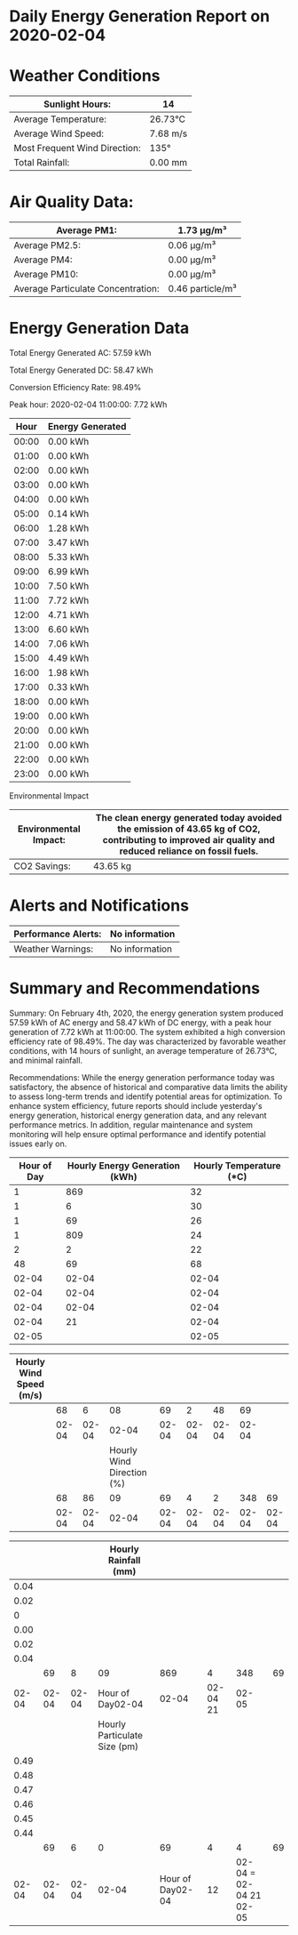 # Daily Energy Generation Report on 2020-02-04

# Weather Conditions

|Sunlight Hours:|14|
|---|---|
|Average Temperature:|26.73°C|
|Average Wind Speed:|7.68 m/s|
|Most Frequent Wind Direction:|135°|
|Total Rainfall:|0.00 mm|

# Air Quality Data:

|Average PM1:|1.73 μg/m³|
|---|---|
|Average PM2.5:|0.06 μg/m³|
|Average PM4:|0.00 μg/m³|
|Average PM10:|0.00 μg/m³|
|Average Particulate Concentration:|0.46 particle/m³|

# Energy Generation Data

Total Energy Generated AC: 57.59 kWh

Total Energy Generated DC: 58.47 kWh

Conversion Efficiency Rate: 98.49%

Peak hour: 2020-02-04 11:00:00: 7.72 kWh

|Hour|Energy Generated|
|---|---|
|00:00|0.00 kWh|
|01:00|0.00 kWh|
|02:00|0.00 kWh|
|03:00|0.00 kWh|
|04:00|0.00 kWh|
|05:00|0.14 kWh|
|06:00|1.28 kWh|
|07:00|3.47 kWh|
|08:00|5.33 kWh|
|09:00|6.99 kWh|
|10:00|7.50 kWh|
|11:00|7.72 kWh|
|12:00|4.71 kWh|
|13:00|6.60 kWh|
|14:00|7.06 kWh|
|15:00|4.49 kWh|
|16:00|1.98 kWh|
|17:00|0.33 kWh|
|18:00|0.00 kWh|
|19:00|0.00 kWh|
|20:00|0.00 kWh|
|21:00|0.00 kWh|
|22:00|0.00 kWh|
|23:00|0.00 kWh|

Environmental Impact

|Environmental Impact:|The clean energy generated today avoided the emission of 43.65 kg of CO2, contributing to improved air quality and reduced reliance on fossil fuels.|
|---|---|
|CO2 Savings:|43.65 kg|

# Alerts and Notifications

|Performance Alerts:|No information|
|---|---|
|Weather Warnings:|No information|

# Summary and Recommendations

Summary: On February 4th, 2020, the energy generation system produced 57.59 kWh of AC energy and 58.47 kWh of DC energy, with a peak hour generation of 7.72 kWh at 11:00:00. The system exhibited a high conversion efficiency rate of 98.49%. The day was characterized by favorable weather conditions, with 14 hours of sunlight, an average temperature of 26.73°C, and minimal rainfall.

Recommendations: While the energy generation performance today was satisfactory, the absence of historical and comparative data limits the ability to assess long-term trends and identify potential areas for optimization. To enhance system efficiency, future reports should include yesterday's energy generation, historical energy generation data, and any relevant performance metrics. In addition, regular maintenance and system monitoring will help ensure optimal performance and identify potential issues early on.

|Hour of Day|Hourly Energy Generation (kWh)|Hourly Temperature (*C)|
|---|---|---|
|1|869|32|
|1|6|30|
|1|69|26|
|1|809|24|
|2|2|22|
|48|69|68|
|02-04|02-04|02-04|
|02-04|02-04|02-04|
|02-04|02-04|02-04|
|02-04|21|02-04|
|02-05| |02-05|

|Hourly Wind Speed (m/s)| | | | | | | | |
|---|---|---|---|---|---|---|---|---|
| |68|6|08|69|2|48|69| |
| |02-04|02-04|02-04|02-04|02-04|02-04|02-04| |
| | | |Hourly Wind Direction (%)| | | | | |
| |68|86|09|69|4|2|348|69|
| |02-04|02-04|02-04|02-04|02-04|02-04|02-04|02-04|

| | | |Hourly Rainfall (mm)| | | | |
|---|---|---|---|---|---|---|---|
|0.04| | | | | | | |
|0.02| | | | | | | |
|0| | | | | | | |
|0.00| | | | | | | |
|0.02| | | | | | | |
|0.04| | | | | | | |
| |69|8|09|869|4|348|69|
|02-04|02-04|02-04|Hour of Day02-04|02-04|02-04 21|02-05| |
| | | |Hourly Particulate Size (pm)| | | | |
|0.49| | | | | | | |
|0.48| | | | | | | |
|0.47| | | | | | | |
|0.46| | | | | | | |
|0.45| | | | | | | |
|0.44| | | | | | | |
| |69|6|0|69|4|4|69|
|02-04|02-04|02-04|02-04|Hour of Day02-04|12|02-04 = 02-04 21 02-05| |